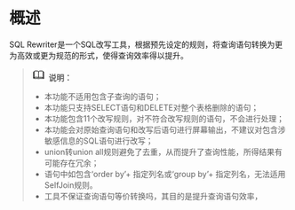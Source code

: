 # 概述

SQL Rewriter是一个SQL改写工具，根据预先设定的规则，将查询语句转换为更为高效或更为规范的形式，使得查询效率得以提升。

>![](public_sys-resources/icon-note.png) **说明：**
>-   本功能不适用包含子查询的语句；
>-   本功能只支持SELECT语句和DELETE对整个表格删除的语句；
>-   本功能包含11个改写规则，对不符合改写规则的语句，不会进行处理；
>-   本功能会对原始查询语句和改写后语句进行屏幕输出，不建议对包含涉敏感信息的SQL语句进行改写；
>-   union转union all规则避免了去重，从而提升了查询性能，所得结果有可能存在冗余；
>-   语句中如包含‘order by’+ 指定列名或‘group by’+ 指定列名，无法适用SelfJoin规则。
>-   工具不保证查询语句等价转换吗，其目的是提升查询语句效率，

